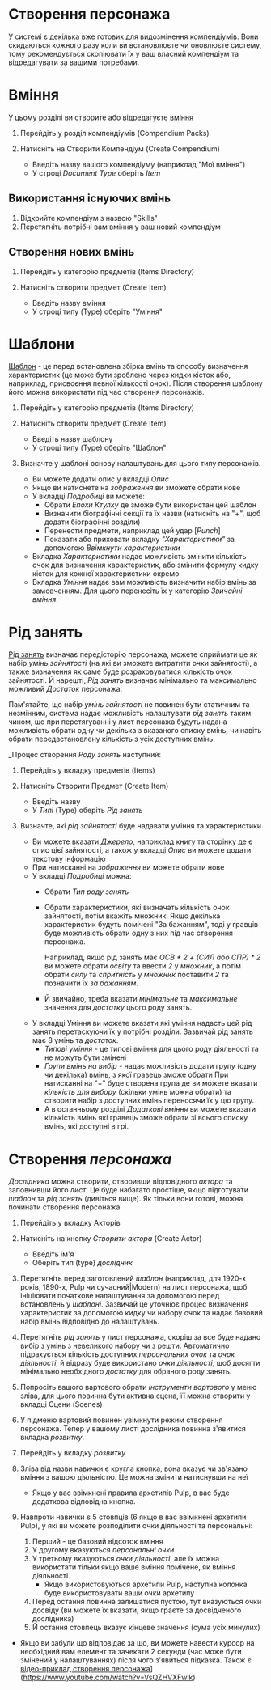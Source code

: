 <!--- This file is auto generated from module/manual/uk/character_creation.md -->
# Створення персонажа

У системі є декілька вже готових для видозмінення компендіумів. Вони скидаються кожного разу коли ви встановлюєте чи оновлюєте систему, тому рекомендується скопіювати їх у ваш власний компендіум та відредагувати за вашими потребами.

# Вміння

У цьому розділі ви створите або відредагуєте [вміння](item_skill.md)

1. Перейдіть у розділ компендіумів (Compendium Packs)
2. Натисніть на Створити Компендіум (Create Compendium)

   - Введіть назву вашого компендіуму (наприклад "Мої вміння")
   - У строці _Document Type_ оберіть _Item_

## Використання існуючих вмінь

1. Відкрийте компендіум з назвою "Skills"
2. Перетягніть потрібні вам вміння у ваш новий компендіум

## Створення нових вмінь

1. Перейдіть у категорію предметів (Items Directory)
2. Натисніть створити предмет (Create Item)

   - Введіть назву вміння
   - У строці типу (Type) оберіть "Уміння"

# Шаблони

[Шаблон](item_setup.md) - це перед встановлена збірка вмінь та способу визначення характеристик (це може бути зроблено через кидки кісток або, наприклад, присвоєння певної кількості очок).  Після створення шаблону його можна використати під час створення персонажів.

1. Перейдіть у категорію предметів (Items Directory)

2. Натисніть створити предмет (Create Item)

   - Введіть назву шаблону
   - У строці типу (Type) оберіть "Шаблон"

3. Визначте у шаблоні основу налаштувань для цього типу персонажів.
   - Ви можете додати опис у вкладці _Опис_
   - Якщо ви натиснете на _зображення_ ви зможете обрати нове
   - У вкладці _Подробиці_ ви можете:
     - Обрати _Епохи Ктулху_ де зможе бути використан цей шаблон
     - Визначити біографічні секції та їх назви (натисніть на "+", щоб додати біографічні розділи)
     - Перенести предмети, наприклад цей удар [_Punch_]
     - Показати або приховати вкладку _"Характеристики"_ за допомогою _Ввімкнути характеристики_
   - Вкладка _Характеристики_ надає можливість змінити кількість очок для визначення характеристик, або змінити формулу кидку кісток для кожної характеристики окремо
   - Вкладка _Уміння_ надає вам можливість визначити набір вмінь за замовченням. Для цього перенесіть їх у категорію _Звичайні вміння_.

# Рід занять

[Рід занять](item_occupation.md) визначає передісторію персонажа, можете сприймати це як набір _умінь зайнятості_ (на які ви зможете витратити очки зайнятості), а также визначення як саме буде розраховуватися кількість очок зайнятості. Й нарешті, _Рід занять_ визначає мінімально та максимально можливий _Достаток_ персонажа.

Пам'ятайте, що набір _умінь зайнятості_ не повинен бути статичним та незмінним, система надає можливість налаштувати _рід занять_ таким чином, що при перетягуванні у лист персонажа будуть надана можливість обрати одну чи декілька з вказаного списку вмінь, чи навіть обрати передвстановлену кількість з усіх доступних вмінь.

_Процес створення _Роду занять_ наступний:

1. Перейдіть у вкладку предметів (Items)

2. Натисніть Створити Предмет (Create Item)

   - Введіть назву
   - У _Типі_ (Type) оберіть _Рід занять_

3. Визначте, які _рід зайнятості_ буде надавати уміння та характеристики
   - Ви можете вказати _Джерело_, наприклад книгу та сторінку де є опис цієї зайнятості, а також у вкладці _Опис_ ви можете додати текстову інформацію
   - При натисканні на _зображення_ ви можете обрати нове
   - У вкладці _Подробиці_ можна:
     - Обрати _Тип роду занять_

     - Обрати характеристики, які визначать кількість очок зайнятості, потім вкажіть множник. Якщо декілька характеристик будуть помічені "За бажанням", тоді у гравців буде можливість обрати одну з них під час створення персонажа.

       Наприклад, якщо рід занять має _ОСВ \* 2 + (СИЛ або СПР) \* 2_ ви можете обрати _освіту_ та ввести _2_ у _множник_, а потім обрати _силу_ та _спритність_ у _множник_ поставити _2_ та позначити їх _за бажанням_.

     - Й звичайно, треба вказати _мінімальне_ та _максимальне_ значення для _достатку_ цього роду занять.
   - У вкладці Уміння ви можете вказати які уміння надасть цей рід занять перетаскуючи їх у потрібні розділи. Зазвичай рід занять має 8 умінь та _достаток_.
     - _Типові уміння_ - це типові вміння для цього роду діяльності та не можуть бути змінені
     - _Групи вмінь на вибір_ - надає можливість додати групу (одну чи декілька) вмінь, з якої гравець зможе обрати При натисканні на "+" буде створена група де ви можете вказати _кількість для вибору_ (скільки умінь можна обрати) та створити набір з доступних вмінь переносячи їх у цю групу.
     - А в останньому розділі _Додаткові вміння_ ви можете вказати кількість вмінь які гравець зможе обрати зі всього списку вмінь, які доступні в грі.

# Створення _персонажа_

_Дослідника_ можна створити, створивши відповідного _актора_ та заповнивши його _лист_. Це буде набагато простіше, якщо підготувати _шаблон_ та _рід занять_ (дивіться вище). Як тільки вони готові, можна починати створення персонажа.

1. Перейдіть у вкладку Акторів

2. Натисніть на кнопку _Створити актора_ (Create Actor)

   - Введіть ім'я
   - Оберіть тип (type)  _дослідник_

3. Перетягніть перед заготовлений _шаблон_ (наприклад, для 1920-х років, 1890-х, Pulp чи сучасний|Modern) на лист персонажа, щоб ініціювати початкове налаштування за допомогою перед встановлень у _шаблоні_. Зазвичай це уточнює процес визначення характеристик за допомогою кидку чи набору очок та надає базовий набір вмінь відповідно до налаштувань.

4. Перетягніть _рід занять_ у лист персонажа, скоріш за все буде надано вибір з умінь з невеликого набору чи з решти. Автоматично підрахується кількість доступних _персональних очок_ та _очок діяльності_, й відразу буде використано _очки діяльності_, щоб досягти мінімально необхідного _достатку_ для обраного роду занять.

5. Попросіть вашого вартового обрати _інструменти вартового_ у меню зліва, для цього повинна бути активна сцена, її можна створити у вкладці Сцени (Scenes)

6. У підменю вартовий повинен увімкнути режим створення персонажа. Тепер у вашому листі дослідника повинна з'явитися вкладка _розвитку_.

7. Перейдіть у вкладку _розвитку_

8. Зліва від назви навички є кругла кнопка, вона вказує чи зв'язано вміння з вашою діяльністю. Це можна змінити натиснувши на неї
   - Якщо у вас ввімкнені правила архетипів Pulp, в вас буде додаткова відповідна кнопка.

9. Навпроти навички є 5 стовпців (6 якщо в вас ввімкнені архетипи Pulp), у які ви можете розподілити очки діяльності та персональні:
   1. Перший - це базовий відсоток вміння
   2. У другому вказуються _персональні очки_
   3. У третьому вказуються _очки діяльності_, але їх можна використати тільки якщо ваше вміння помічене, як вміння діяльності.
      - Якщо використовуються архетипи Pulp, наступна колонка буде використовувати ваши очки архетипу
   4. Перед остання повинна залишатися пустою, тут вказуються очки досвіду (ви можете їх вказати, якщо граєте за досвідченого дослідника)
   5. Й остання стовпець вказує кінцеве значення (сума усіх минулих)

- Якщо ви забули що відповідає за що, ви можете навести курсор на необхідний вам елемент та зачекати 2 секунди (час може бути змінений у налаштуваннях) після чого з'явиться підказка.
  Також є [відео-приклад створення персонажа](https://www.youtube.com/watch?v=VsQZHVXFwlk)](https://www.youtube.com/watch?v=VsQZHVXFwlk)
